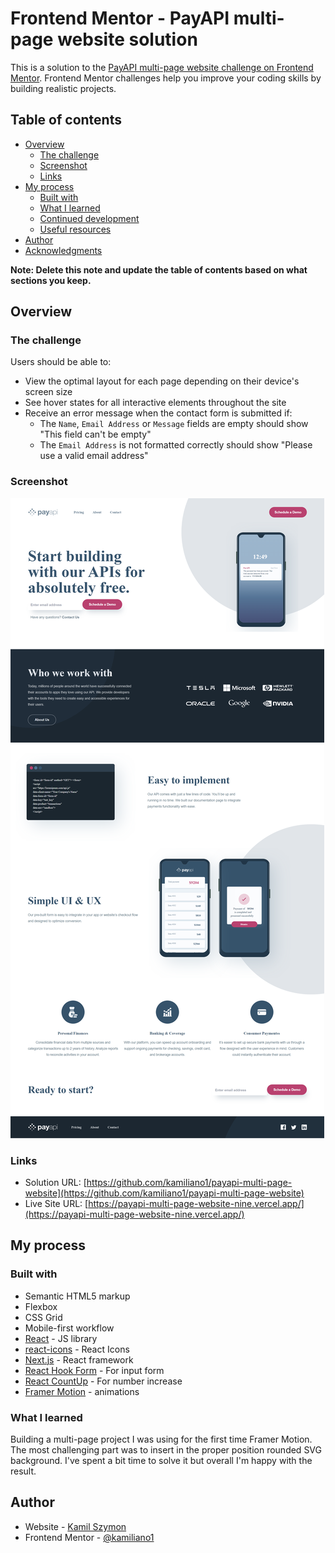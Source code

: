 # Frontend Mentor - PayAPI multi-page website solution

This is a solution to the [PayAPI multi-page website challenge on Frontend Mentor](https://www.frontendmentor.io/challenges/payapi-multipage-website-FDLR1Y11e). Frontend Mentor challenges help you improve your coding skills by building realistic projects.

## Table of contents

- [Overview](#overview)
  - [The challenge](#the-challenge)
  - [Screenshot](#screenshot)
  - [Links](#links)
- [My process](#my-process)
  - [Built with](#built-with)
  - [What I learned](#what-i-learned)
  - [Continued development](#continued-development)
  - [Useful resources](#useful-resources)
- [Author](#author)
- [Acknowledgments](#acknowledgments)

**Note: Delete this note and update the table of contents based on what sections you keep.**

## Overview

### The challenge

Users should be able to:

- View the optimal layout for each page depending on their device's screen size
- See hover states for all interactive elements throughout the site
- Receive an error message when the contact form is submitted if:
  - The `Name`, `Email Address` or `Message` fields are empty should show "This field can't be empty"
  - The `Email Address` is not formatted correctly should show "Please use a valid email address"

### Screenshot

![](./screenshot.png)

### Links

- Solution URL: [https://github.com/kamiliano1/payapi-multi-page-website](https://github.com/kamiliano1/payapi-multi-page-website)
- Live Site URL: [https://payapi-multi-page-website-nine.vercel.app/](https://payapi-multi-page-website-nine.vercel.app/)

## My process

### Built with

- Semantic HTML5 markup
- Flexbox
- CSS Grid
- Mobile-first workflow
- [React](https://reactjs.org/) - JS library
- [react-icons](https://react-icons.github.io/react-icons/) - React Icons
- [Next.js](https://nextjs.org/) - React framework
- [React Hook Form](https://react-hook-form.com/) - For input form
- [React CountUp](https://www.npmjs.com/package/react-countup) - For number increase
- [Framer Motion](https://www.framer.com/motion/) - animations

### What I learned

Building a multi-page project I was using for the first time Framer Motion.
The most challenging part was to insert in the proper position rounded SVG background. I've spent a bit time to solve it but overall I'm happy with the result.

## Author

- Website - [Kamil Szymon](https://github.com/kamiliano1)
- Frontend Mentor - [@kamiliano1](https://www.frontendmentor.io/profile/kamiliano1)
